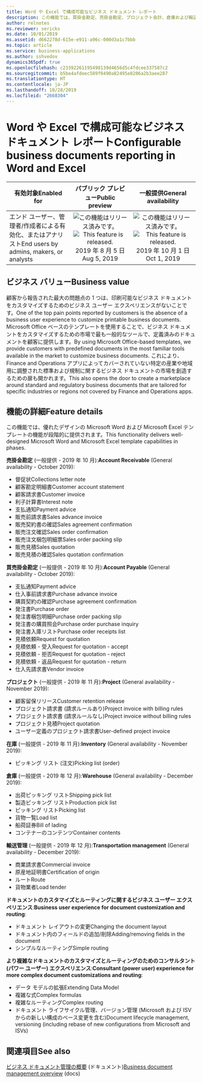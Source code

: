 ```yaml
---
title: Word や Excel で構成可能なビジネス ドキュメント レポート
description: この機能では、買掛金勘定、売掛金勘定、プロジェクト会計、倉庫および輸送管理の主要ビジネス ドキュメント用の構成可能で優れたデザインの Word および Excel テンプレートと、カスタマイズとルーティングのためのシンプルなビジネス ユーザー エクスペリエンスが提供されます。
author: relnotes
ms.reviewer: sericks
ms.date: 10/01/2019
ms.assetid: d662278d-615e-e911-a96c-000d3a1c7bbb
ms.topic: article
ms.service: business-applications
ms.author: sshvedov
dynamics365pdf: true
ms.openlocfilehash: c23392261195498139d4656d5c4fdcee337587c2
ms.sourcegitcommit: b5be4afdeec589f0490a82495e8206a2b3aee287
ms.translationtype: HT
ms.contentlocale: ja-JP
ms.lasthandoff: 10/28/2019
ms.locfileid: "2668304"
---
```

# <a name="configurable-business-documents-reporting-in-word-and-excel"></a><span data-ttu-id="16dda-103">Word や Excel で構成可能なビジネス ドキュメント レポート</span><span class="sxs-lookup"><span data-stu-id="16dda-103">Configurable business documents reporting in Word and Excel</span></span>


| <span data-ttu-id="16dda-104">有効対象</span><span class="sxs-lookup"><span data-stu-id="16dda-104">Enabled for</span></span>    |  <span data-ttu-id="16dda-105">パブリック プレビュー</span><span class="sxs-lookup"><span data-stu-id="16dda-105">Public preview</span></span> | <span data-ttu-id="16dda-106">一般提供</span><span class="sxs-lookup"><span data-stu-id="16dda-106">General availability</span></span> | 
| ---------- | :----------: |:----------: |
|<span data-ttu-id="16dda-107">エンド ユーザー、管理者/作成者による有効化、またはアナリスト</span><span class="sxs-lookup"><span data-stu-id="16dda-107">End users by admins, makers, or analysts</span></span>|<span data-ttu-id="16dda-108">![この機能はリリース済みです。](/dynamics365-release-plan/media/green-checkmark.png "この機能はリリース済みです。")</span><span class="sxs-lookup"><span data-stu-id="16dda-108">![This feature is released.](/dynamics365-release-plan/media/green-checkmark.png "This feature is released.")</span></span> <span data-ttu-id="16dda-109">2019 年 8 月 5 日</span><span class="sxs-lookup"><span data-stu-id="16dda-109">Aug 5, 2019</span></span>| <span data-ttu-id="16dda-110">![この機能はリリース済みです。](/dynamics365-release-plan/media/green-checkmark.png "この機能はリリース済みです。")</span><span class="sxs-lookup"><span data-stu-id="16dda-110">![This feature is released.](/dynamics365-release-plan/media/green-checkmark.png "This feature is released.")</span></span> <span data-ttu-id="16dda-111">2019 年 10 月 1 日</span><span class="sxs-lookup"><span data-stu-id="16dda-111">Oct 1, 2019</span></span>|


## <a name="business-value"></a><span data-ttu-id="16dda-112">ビジネス バリュー</span><span class="sxs-lookup"><span data-stu-id="16dda-112">Business value</span></span>
<!-- bv start -->
<span data-ttu-id="16dda-113">顧客から報告された最大の問題点の 1 つは、印刷可能なビジネス ドキュメントをカスタマイズするためのビジネス ユーザー エクスペリエンスがないことです。</span><span class="sxs-lookup"><span data-stu-id="16dda-113">One of the top pain points reported by customers is the absence of a business user experience to customize printable business documents.</span></span> <span data-ttu-id="16dda-114">Microsoft Office ベースのテンプレートを使用することで、ビジネス ドキュメントをカスタマイズするための市場で最も一般的なツールで、定義済みのドキュメントを顧客に提供します。</span><span class="sxs-lookup"><span data-stu-id="16dda-114">By using Microsoft Office-based templates, we provide customers with predefined documents in the most familiar tools available in the market to customize business documents.</span></span> <span data-ttu-id="16dda-115">これにより、Finance and Operations アプリによってカバーされていない特定の産業や地域用に調整された標準および規制に関するビジネス ドキュメントの市場を創造するための扉も開かれます。</span><span class="sxs-lookup"><span data-stu-id="16dda-115">This also opens the door to create a marketplace around standard and regulatory business documents that are tailored for specific industries or regions not covered by Finance and Operations apps.</span></span>
<!-- bv end -->



## <a name="feature-details"></a><span data-ttu-id="16dda-116">機能の詳細</span><span class="sxs-lookup"><span data-stu-id="16dda-116">Feature details</span></span>
<!--feature detail start -->
<span data-ttu-id="16dda-117">この機能では、優れたデザインの Microsoft Word および Microsoft Excel テンプレートの機能が段階的に提供されます。</span><span class="sxs-lookup"><span data-stu-id="16dda-117">This functionality delivers well-designed Microsoft Word and Microsoft Excel template capabilities in phases.</span></span> 

<span data-ttu-id="16dda-118">**売掛金勘定** (一般提供 - 2019 年 10 月):</span><span class="sxs-lookup"><span data-stu-id="16dda-118">**Account Receivable** (General availability - October 2019):</span></span>


- <span data-ttu-id="16dda-119">督促状</span><span class="sxs-lookup"><span data-stu-id="16dda-119">Collections letter note</span></span>
- <span data-ttu-id="16dda-120">顧客勘定明細書</span><span class="sxs-lookup"><span data-stu-id="16dda-120">Customer account statement</span></span>
- <span data-ttu-id="16dda-121">顧客請求書</span><span class="sxs-lookup"><span data-stu-id="16dda-121">Customer invoice</span></span>
- <span data-ttu-id="16dda-122">利子計算書</span><span class="sxs-lookup"><span data-stu-id="16dda-122">Interest note</span></span>
- <span data-ttu-id="16dda-123">支払通知</span><span class="sxs-lookup"><span data-stu-id="16dda-123">Payment advice</span></span>
- <span data-ttu-id="16dda-124">販売前請求書</span><span class="sxs-lookup"><span data-stu-id="16dda-124">Sales advance invoice</span></span>
- <span data-ttu-id="16dda-125">販売契約書の確認</span><span class="sxs-lookup"><span data-stu-id="16dda-125">Sales agreement confirmation</span></span>
- <span data-ttu-id="16dda-126">販売注文確認</span><span class="sxs-lookup"><span data-stu-id="16dda-126">Sales order confirmation</span></span>
- <span data-ttu-id="16dda-127">販売注文梱包明細票</span><span class="sxs-lookup"><span data-stu-id="16dda-127">Sales order packing slip</span></span>
- <span data-ttu-id="16dda-128">販売見積</span><span class="sxs-lookup"><span data-stu-id="16dda-128">Sales quotation</span></span>
- <span data-ttu-id="16dda-129">販売見積の確認</span><span class="sxs-lookup"><span data-stu-id="16dda-129">Sales quotation confirmation</span></span>

<span data-ttu-id="16dda-130">**買売掛金勘定** (一般提供 - 2019 年 10 月):</span><span class="sxs-lookup"><span data-stu-id="16dda-130">**Account Payable** (General availability - October 2019):</span></span>

-  <span data-ttu-id="16dda-131">支払通知</span><span class="sxs-lookup"><span data-stu-id="16dda-131">Payment advice</span></span>
-  <span data-ttu-id="16dda-132">仕入事前請求書</span><span class="sxs-lookup"><span data-stu-id="16dda-132">Purchase advance invoice</span></span>
-  <span data-ttu-id="16dda-133">購買契約の確認</span><span class="sxs-lookup"><span data-stu-id="16dda-133">Purchase agreement confirmation</span></span>
-  <span data-ttu-id="16dda-134">発注書</span><span class="sxs-lookup"><span data-stu-id="16dda-134">Purchase order</span></span>
-  <span data-ttu-id="16dda-135">発注書梱包明細</span><span class="sxs-lookup"><span data-stu-id="16dda-135">Purchase order packing slip</span></span>
-  <span data-ttu-id="16dda-136">発注書の購買照会</span><span class="sxs-lookup"><span data-stu-id="16dda-136">Purchase order purchase inquiry</span></span>
-  <span data-ttu-id="16dda-137">発注書入庫リスト</span><span class="sxs-lookup"><span data-stu-id="16dda-137">Purchase order receipts list</span></span>
-  <span data-ttu-id="16dda-138">見積依頼</span><span class="sxs-lookup"><span data-stu-id="16dda-138">Request for quotation</span></span>
-  <span data-ttu-id="16dda-139">見積依頼 - 受入</span><span class="sxs-lookup"><span data-stu-id="16dda-139">Request for quotation - accept</span></span>
-  <span data-ttu-id="16dda-140">見積依頼 - 拒否</span><span class="sxs-lookup"><span data-stu-id="16dda-140">Request for quotation - reject</span></span>
-  <span data-ttu-id="16dda-141">見積依頼 - 返品</span><span class="sxs-lookup"><span data-stu-id="16dda-141">Request for quotation - return</span></span>
-  <span data-ttu-id="16dda-142">仕入先請求書</span><span class="sxs-lookup"><span data-stu-id="16dda-142">Vendor invoice</span></span>

<span data-ttu-id="16dda-143">**プロジェクト** (一般提供 - 2019 年 11 月):</span><span class="sxs-lookup"><span data-stu-id="16dda-143">**Project** (General availability - November 2019):</span></span>

- <span data-ttu-id="16dda-144">顧客留保リリース</span><span class="sxs-lookup"><span data-stu-id="16dda-144">Customer retention release</span></span>
- <span data-ttu-id="16dda-145">プロジェクト請求書 (請求ルールあり)</span><span class="sxs-lookup"><span data-stu-id="16dda-145">Project invoice with billing rules</span></span>
- <span data-ttu-id="16dda-146">プロジェクト請求書 (請求ルールなし)</span><span class="sxs-lookup"><span data-stu-id="16dda-146">Project invoice without billing rules</span></span>
- <span data-ttu-id="16dda-147">プロジェクト見積</span><span class="sxs-lookup"><span data-stu-id="16dda-147">Project quotation</span></span>
- <span data-ttu-id="16dda-148">ユーザー定義のプロジェクト請求書</span><span class="sxs-lookup"><span data-stu-id="16dda-148">User-defined project invoice</span></span>

<span data-ttu-id="16dda-149">**在庫** (一般提供 - 2019 年 11 月):</span><span class="sxs-lookup"><span data-stu-id="16dda-149">**Inventory** (General availability - November 2019):</span></span>

- <span data-ttu-id="16dda-150">ピッキング リスト (注文)</span><span class="sxs-lookup"><span data-stu-id="16dda-150">Picking list (order)</span></span>

<span data-ttu-id="16dda-151">**倉庫** (一般提供 - 2019 年 12 月):</span><span class="sxs-lookup"><span data-stu-id="16dda-151">**Warehouse** (General availability - December 2019):</span></span>

- <span data-ttu-id="16dda-152">出荷ピッキング リスト</span><span class="sxs-lookup"><span data-stu-id="16dda-152">Shipping pick list</span></span>
- <span data-ttu-id="16dda-153">製造ピッキング リスト</span><span class="sxs-lookup"><span data-stu-id="16dda-153">Production pick list</span></span>
- <span data-ttu-id="16dda-154">ピッキング リスト</span><span class="sxs-lookup"><span data-stu-id="16dda-154">Picking list</span></span>
- <span data-ttu-id="16dda-155">貨物一覧</span><span class="sxs-lookup"><span data-stu-id="16dda-155">Load list</span></span>
- <span data-ttu-id="16dda-156">船荷証券</span><span class="sxs-lookup"><span data-stu-id="16dda-156">Bill of lading</span></span>
- <span data-ttu-id="16dda-157">コンテナーのコンテンツ</span><span class="sxs-lookup"><span data-stu-id="16dda-157">Container contents</span></span>

<span data-ttu-id="16dda-158">**輸送管理** (一般提供 - 2019 年 12 月):</span><span class="sxs-lookup"><span data-stu-id="16dda-158">**Transportation management** (General availability - December 2019):</span></span>

- <span data-ttu-id="16dda-159">商業請求書</span><span class="sxs-lookup"><span data-stu-id="16dda-159">Commercial invoice</span></span>
- <span data-ttu-id="16dda-160">原産地証明書</span><span class="sxs-lookup"><span data-stu-id="16dda-160">Certification of origin</span></span> 
- <span data-ttu-id="16dda-161">ルート</span><span class="sxs-lookup"><span data-stu-id="16dda-161">Route</span></span>
- <span data-ttu-id="16dda-162">貨物業者</span><span class="sxs-lookup"><span data-stu-id="16dda-162">Load tender</span></span> 

<span data-ttu-id="16dda-163">**ドキュメントのカスタマイズとルーティングに関するビジネス ユーザー エクスペリエンス**:</span><span class="sxs-lookup"><span data-stu-id="16dda-163">**Business user experience for document customization and routing**:</span></span>

-  <span data-ttu-id="16dda-164">ドキュメント レイアウトの変更</span><span class="sxs-lookup"><span data-stu-id="16dda-164">Changing the document layout</span></span>
-  <span data-ttu-id="16dda-165">ドキュメント内のフィールドの追加/削除</span><span class="sxs-lookup"><span data-stu-id="16dda-165">Adding/removing fields in the document</span></span>
-  <span data-ttu-id="16dda-166">シンプルなルーティング</span><span class="sxs-lookup"><span data-stu-id="16dda-166">Simple routing</span></span>

<span data-ttu-id="16dda-167">**より複雑なドキュメントのカスタマイズとルーティングのためのコンサルタント (パワー ユーザー) エクスペリエンス**:</span><span class="sxs-lookup"><span data-stu-id="16dda-167">**Consultant (power user) experience for more complex document customizations and routing**:</span></span>

- <span data-ttu-id="16dda-168">データ モデルの拡張</span><span class="sxs-lookup"><span data-stu-id="16dda-168">Extending Data Model</span></span>
- <span data-ttu-id="16dda-169">複雑な式</span><span class="sxs-lookup"><span data-stu-id="16dda-169">Complex formulas</span></span>
- <span data-ttu-id="16dda-170">複雑なルーティング</span><span class="sxs-lookup"><span data-stu-id="16dda-170">Complex routing</span></span>
- <span data-ttu-id="16dda-171">ドキュメント ライフサイクル管理、バージョン管理 (Microsoft および ISV からの新しい構成のベース変更を含む)</span><span class="sxs-lookup"><span data-stu-id="16dda-171">Document lifecycle management, versioning (including rebase of new configurations from Microsoft and ISVs)</span></span>
<!--feature detail end -->










## <a name="see-also"></a><span data-ttu-id="16dda-172">関連項目</span><span class="sxs-lookup"><span data-stu-id="16dda-172">See also</span></span>

<span data-ttu-id="16dda-173">[ビジネス ドキュメント管理の概要](https://aka.ms/Businessdocumentmanagement) (ドキュメント)</span><span class="sxs-lookup"><span data-stu-id="16dda-173">[Business document management overview](https://aka.ms/Businessdocumentmanagement) (docs)</span></span>
